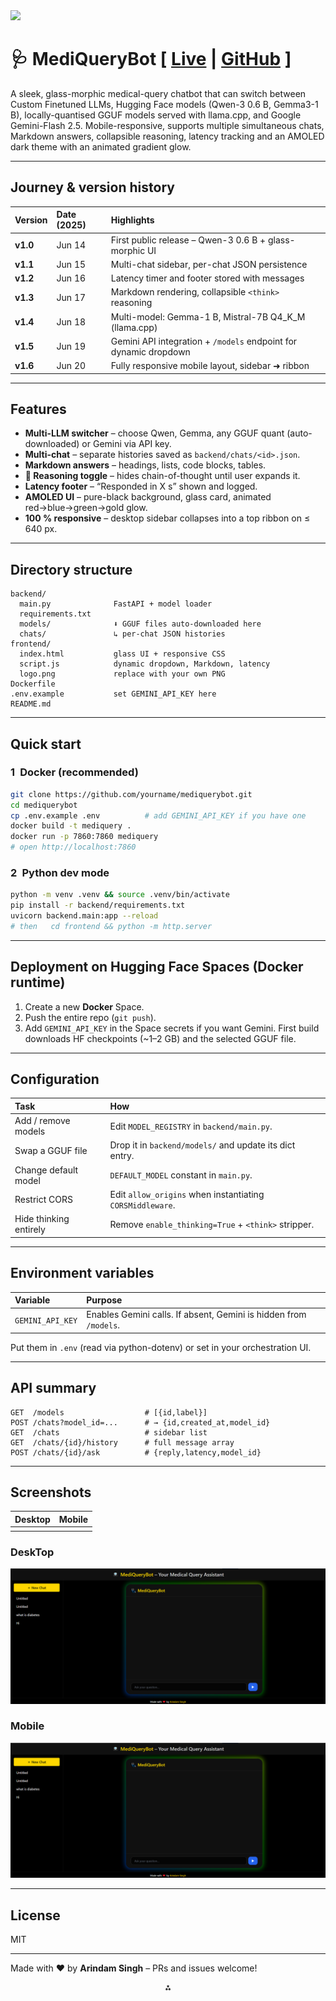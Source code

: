 <img src="https://r2cdn.perplexity.ai/pplx-full-logo-primary-dark%402x.png" class="logo" width="120"/>

# 🩺 MediQueryBot [ [Live](https://huggingface.co/spaces/ArindamSingh/MediQuery) | [GitHub](https://github.com/SinghArindam/MediQueryBot) ]

A sleek, glass-morphic medical-query chatbot that can switch between Custom Finetuned LLMs, Hugging Face models (Qwen-3 0.6 B, Gemma3-1 B), locally-quantised GGUF models served with llama.cpp, and Google Gemini-Flash 2.5.
Mobile-responsive, supports multiple simultaneous chats, Markdown answers, collapsible reasoning, latency tracking and an AMOLED dark theme with an animated gradient glow.

---

## Journey \& version history

| Version | Date (2025) | Highlights |
| :-- | :-- | :-- |
| **v1.0** | Jun 14 | First public release – Qwen-3 0.6 B + glass-morphic UI |
| **v1.1** | Jun 15 | Multi-chat sidebar, per-chat JSON persistence |
| **v1.2** | Jun 16 | Latency timer and footer stored with messages |
| **v1.3** | Jun 17 | Markdown rendering, collapsible `<think>` reasoning |
| **v1.4** | Jun 18 | Multi-model: Gemma-1 B, Mistral-7B Q4_K_M (llama.cpp) |
| **v1.5** | Jun 19 | Gemini API integration + `/models` endpoint for dynamic dropdown |
| **v1.6** | Jun 20 | Fully responsive mobile layout, sidebar ➜ ribbon |

---

## Features

- **Multi-LLM switcher** – choose Qwen, Gemma, any GGUF quant (auto-downloaded) or Gemini via API key.
- **Multi-chat** – separate histories saved as `backend/chats/<id>.json`.
- **Markdown answers** – headings, lists, code blocks, tables.
- **💭 Reasoning toggle** – hides chain-of-thought until user expands it.
- **Latency footer** – “Responded in X s” shown and logged.
- **AMOLED UI** – pure-black background, glass card, animated red→blue→green→gold glow.
- **100 % responsive** – desktop sidebar collapses into a top ribbon on ≤ 640 px.

---

## Directory structure

```
backend/
  main.py              FastAPI + model loader
  requirements.txt
  models/              ⬇ GGUF files auto-downloaded here
  chats/               ↳ per-chat JSON histories
frontend/
  index.html           glass UI + responsive CSS
  script.js            dynamic dropdown, Markdown, latency
  logo.png             replace with your own PNG
Dockerfile
.env.example           set GEMINI_API_KEY here
README.md
```


---

## Quick start

### 1 Docker (recommended)

```bash
git clone https://github.com/yourname/mediquerybot.git
cd mediquerybot
cp .env.example .env          # add GEMINI_API_KEY if you have one
docker build -t mediquery .
docker run -p 7860:7860 mediquery
# open http://localhost:7860
```


### 2 Python dev mode

```bash
python -m venv .venv && source .venv/bin/activate
pip install -r backend/requirements.txt
uvicorn backend.main:app --reload
# then   cd frontend && python -m http.server
```


---

## Deployment on Hugging Face Spaces (Docker runtime)

1. Create a new **Docker** Space.
2. Push the entire repo (`git push`).
3. Add `GEMINI_API_KEY` in the Space secrets if you want Gemini.
First build downloads HF checkpoints (~1–2 GB) and the selected GGUF file.

---

## Configuration

| Task | How |
| :-- | :-- |
| Add / remove models | Edit `MODEL_REGISTRY` in `backend/main.py`. |
| Swap a GGUF file | Drop it in `backend/models/` and update its dict entry. |
| Change default model | `DEFAULT_MODEL` constant in `main.py`. |
| Restrict CORS | Edit `allow_origins` when instantiating `CORSMiddleware`. |
| Hide thinking entirely | Remove `enable_thinking=True` + `<think>` stripper. |


---

## Environment variables

| Variable | Purpose |
| :-- | :-- |
| `GEMINI_API_KEY` | Enables Gemini calls. If absent, Gemini is hidden from `/models`. |

Put them in `.env` (read via python-dotenv) or set in your orchestration UI.

---

## API summary

```
GET  /models                  # [{id,label}]
POST /chats?model_id=...      # → {id,created_at,model_id}
GET  /chats                   # sidebar list
GET  /chats/{id}/history      # full message array
POST /chats/{id}/ask          # {reply,latency,model_id}
```


---

## Screenshots

| Desktop | Mobile |
| :-- | :-- |
|  |  |


### DeskTop
![DeskTop](image.png)

### Mobile
![Mobile](image.png)

---

## License

MIT

---

Made with ❤ by **Arindam Singh** – PRs and issues welcome!

<div style="text-align: center">⁂</div>

